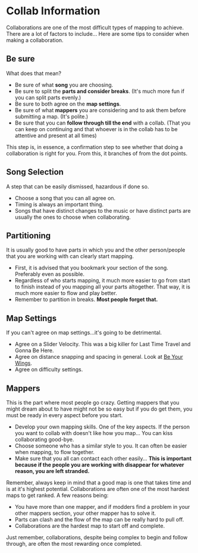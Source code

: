 Collab Information
===================

Collaborations are one of the most difficult types of mapping to achieve. There are a lot of factors to include... Here are some tips to consider when making a collaboration.

Be sure
-------

What does that mean?

-   Be sure of what **song** you are choosing.
-   Be sure to split the **parts and consider breaks**. (It's much more fun if you can split parts evenly.)
-   Be sure to both agree on the **map settings**.
-   Be sure of what **mappers** you are considering and to ask them before submitting a map. (It's polite.)
-   Be sure that you can **follow through till the end** with a collab. (That you can keep on continuing and that whoever is in the collab has to be attentive and present at all times)

This step is, in essence, a confirmation step to see whether that doing a collaboration is right for you. From this, it branches of from the dot points.

Song Selection
--------------

A step that can be easily dismissed, hazardous if done so.

-   Choose a song that you can all agree on.
-   Timing is always an important thing.
-   Songs that have distinct changes to the music or have distinct parts are usually the ones to choose when collaborating.

Partitioning
------------

It is usually good to have parts in which you and the other person/people that you are working with can clearly start mapping.

-   First, it is advised that you bookmark your section of the song. Preferably even as possible.
-   Regardless of who starts mapping, it much more easier to go from start to finish instead of you mapping all your parts altogether. That way, it is much more easier to flow and play better.
-   Remember to partition in breaks. **Most people forget that.**

Map Settings
------------

If you can't agree on map settings...it's going to be detrimental.

-   Agree on a Slider Velocity. This was a big killer for Last Time Travel and Gonna Be Here.
-   Agree on distance snapping and spacing in general. Look at [Be Your Wings](https://osu.ppy.sh/s/8518).
-   Agree on difficulty settings.

Mappers
-------

This is the part where most people go crazy. Getting mappers that you might dream about to have might not be so easy but if you do get them, you must be ready in every aspect before you start.

-   Develop your own mapping skills. One of the key aspects. If the person you want to collab with doesn't like how you map... You can kiss collaborating good-bye.
-   Choose someone who has a similar style to you. It can often be easier when mapping, to flow together.
-   Make sure that you all can contact each other easily... **This is important because if the people you are working with disappear for whatever reason, you are left stranded.**

Remember, always keep in mind that a good map is one that takes time and is at it's highest potential. Collaborations are often one of the most hardest maps to get ranked. A few reasons being:

-   You have more than one mapper, and if modders find a problem in your other mappers section, your other mapper has to solve it.
-   Parts can clash and the flow of the map can be really hard to pull off.
-   Collaborations are the hardest map to start off and complete.

Just remember, collaborations, despite being complex to begin and follow through, are often the most rewarding once completed.
